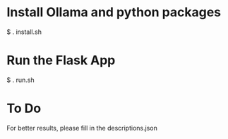 # Install Ollama and python packages
$ . install.sh

# Run the Flask App
$ . run.sh

# To Do
For better results, please fill in the descriptions.json
